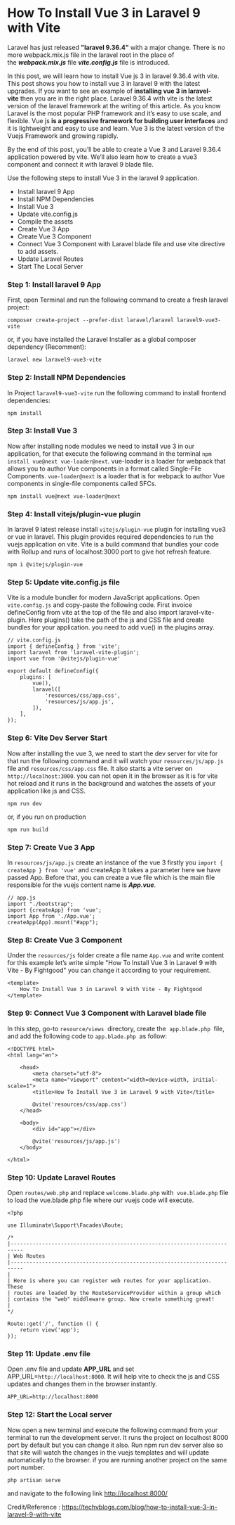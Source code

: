 # How To Install Vue 3 in Laravel 9 with Vite
Laravel has just released **"laravel 9.36.4"** with a major change. There is no more webpack.mix.js file in the laravel root in the place of the **_webpack.mix.js_** file **_vite.config.js_** file is introduced.

In this post, we will learn how to install Vue js 3 in laravel 9.36.4 with vite. This post shows you how to install vue 3 in laravel 9 with the latest upgrades. If you want to see an example of **installing vue 3 in laravel-vite** then you are in the right place. Laravel 9.36.4 with vite is the latest version of the laravel framework at the writing of this article. As you know Laravel is the most popular PHP framework and it’s easy to use scale, and flexible. Vue js **is a progressive framework for building user interfaces** and it is lightweight and easy to use and learn. Vue 3 is the latest version of the Vuejs Framework and growing rapidly.

By the end of this post, you’ll be able to create a Vue 3 and Laravel 9.36.4 application powered by vite. We’ll also learn how to create a vue3 component and connect it with laravel 9 blade file.

Use the following steps to install Vue 3 in the laravel 9 application.

*   Install laravel 9 App
*   Install NPM Dependencies
*   Install Vue 3
*   Update vite.config.js
*   Compile the assets
*   Create Vue 3 App
*   Create Vue 3 Component
*   Connect Vue 3 Component with Laravel blade file and use vite directive to add assets.
*   Update Laravel Routes
*   Start The Local Server

### Step 1: Install laravel 9 App

First, open Terminal and run the following command to create a fresh laravel project:

    composer create-project --prefer-dist laravel/laravel laravel9-vue3-vite

or, if you have installed the Laravel Installer as a global composer dependency (Recomment):

    laravel new laravel9-vue3-vite

### Step 2: Install NPM Dependencies

In Project `laravel9-vue3-vite` run the following command to install frontend dependencies:

    npm install

### Step 3: Install Vue 3

Now after installing node modules we need to install vue 3 in our application, for that execute the following command in the terminal `npm install vue@next vue-loader@next`. vue-loader is a loader for webpack that allows you to author Vue components in a format called Single-File Components. `vue-loader@next` is a loader that is for webpack to author Vue components in single-file components called SFCs.

    npm install vue@next vue-loader@next

### Step 4: Install vitejs/plugin-vue plugin

In laravel 9 latest release install `vitejs/plugin-vue` plugin for installing vue3 or vue in laravel. This plugin provides required dependencies to run the vuejs application on vite. Vite is a  build command that bundles your code with Rollup and runs of localhost:3000 port to give hot refresh feature.

    npm i @vitejs/plugin-vue

### Step 5: Update vite.config.js file

Vite is a module bundler for modern JavaScript applications. Open `vite.config.js` and copy-paste the following code. First invoice defineConfig from vite at the top of the file and also import laravel-vite-plugin. Here plugins() take the path of the js and CSS file and create bundles for your application. you need to add vue() in the plugins array.

    // vite.config.js
    import { defineConfig } from 'vite';
    import laravel from 'laravel-vite-plugin';
    import vue from '@vitejs/plugin-vue'
    
    export default defineConfig({
        plugins: [
            vue(),
            laravel([
                'resources/css/app.css',
                'resources/js/app.js',
            ]),
        ],
    });
    
### Step 6: Vite Dev Server Start

Now after installing the vue 3, we need to start the dev server for vite for that run the following command and it will watch your `resources/js/app.js` file and `resources/css/app.css` file. It also starts a vite server on `http://localhost:3000`. you can not open it in the browser as it is for vite hot reload and it runs in the background and watches the assets of your application like js and CSS.

    npm run dev

or, if you run on production

    npm run build

### Step 7: Create Vue 3 App

In `resources/js/app.js` create an instance of the vue 3 firstly you `import { createApp } from 'vue'` and createApp It takes a parameter here we have passed App. Before that, you can create a vue file which is the main file responsible for the vuejs content name is **_App.vue_**.

    // app.js
    import "./bootstrap";
    import {createApp} from 'vue';
    import App from './App.vue';
    createApp(App).mount("#app");

### Step 8: Create Vue 3 Component

Under the `resources/js` folder create a file name `App.vue` and write content for this example let’s write simple "How To Install Vue 3 in Laravel 9 with Vite - By Fightgood" you can change it according to your requirement.

    <template>
        How To Install Vue 3 in Laravel 9 with Vite - By Fightgood
    </template>

### Step 9: Connect Vue 3 Component with Laravel blade file

In this step, go-to `resource/views`  directory, create the  `app.blade.php`  file, and add the following code to `app.blade.php`  as follow:

    <!DOCTYPE html>
    <html lang="en">
    
        <head>
            <meta charset="utf-8">
            <meta name="viewport" content="width=device-width, initial-scale=1">
            <title>How To Install Vue 3 in Laravel 9 with Vite</title>
    
            @vite('resources/css/app.css')
        </head>
    
        <body>
            <div id="app"></div>
    
            @vite('resources/js/app.js')
        </body>
    
    </html>

### Step 10: Update Laravel Routes

Open `routes/web.php` and replace `welcome.blade.php` with  `vue.blade.php` file to load the vue.blade.php file where our vuejs code will execute.

    <?php
    
    use Illuminate\Support\Facades\Route;
    
    /*
    |--------------------------------------------------------------------------
    | Web Routes
    |--------------------------------------------------------------------------
    |
    | Here is where you can register web routes for your application. These
    | routes are loaded by the RouteServiceProvider within a group which
    | contains the "web" middleware group. Now create something great!
    |
    */
    
    Route::get('/', function () {
        return view('app');
    });
    

### Step 11: Update .env file

Open .env file and update **APP\_URL** and set APP\_URL=`http://localhost:8000`. It will help vite to check the js and CSS updates and changes them in the browser instantly.

    APP_URL=http://localhost:8000

### Step 12: Start the Local server

Now open a new terminal and execute the following command from your terminal to run the development server. It runs the project on localhost 8000 port by default but you can change it also. Run npm run dev server also so that site will watch the changes in the vuejs templates and will update automatically to the browser. if you are running another project on the same port number.

    php artisan serve

and navigate to the following link [http://localhost:8000/](http://localhost:8000/)

Credit/Reference : https://techvblogs.com/blog/how-to-install-vue-3-in-laravel-9-with-vite

